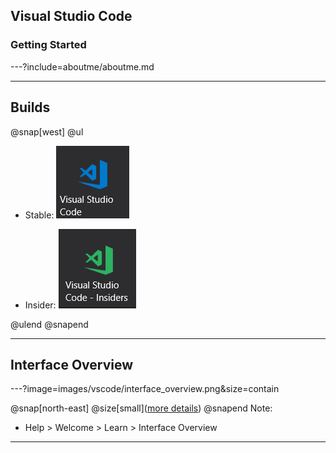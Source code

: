 ## Visual Studio Code
### Getting Started

---?include=aboutme/aboutme.md

---
## Builds
@snap[west]
@ul
- Stable: ![stable](images/vscode/stablebuildicon.png)

- Insider: ![insider](images/vscode/insiderbuildicon.png)

@ulend
@snapend

---

## Interface Overview

---?image=images/vscode/interface_overview.png&size=contain

@snap[north-east]
@size[small]([more details](https://code.visualstudio.com/docs/getstarted/userinterface))
@snapend
Note:
- Help > Welcome > Learn > Interface Overview
---
